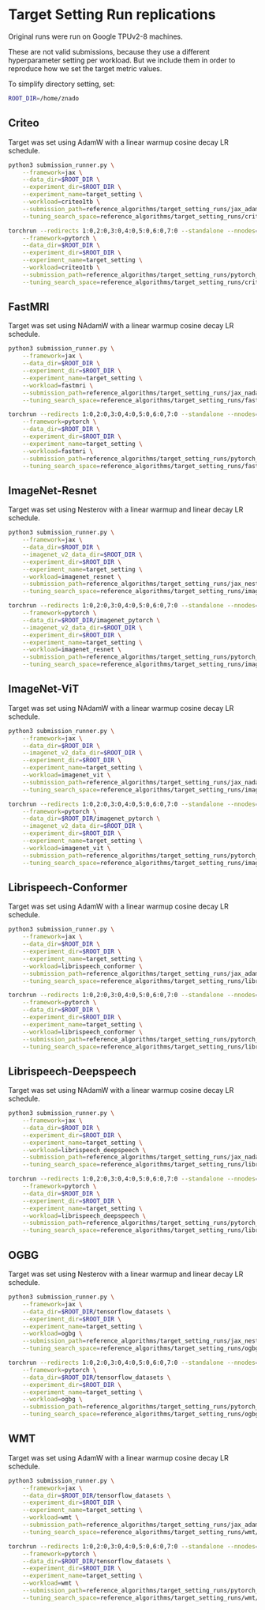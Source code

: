 # Target Setting Run replications
Original runs were run on Google TPUv2-8 machines.

These are not valid submissions, because they use a different hyperparameter setting per workload. But we include them in order to reproduce how we set the target metric values.

To simplify directory setting, set:
```bash
ROOT_DIR=/home/znado
```

## Criteo
Target was set using AdamW with a linear warmup cosine decay LR schedule.
```bash
python3 submission_runner.py \
    --framework=jax \
    --data_dir=$ROOT_DIR \
    --experiment_dir=$ROOT_DIR \
    --experiment_name=target_setting \
    --workload=criteo1tb \
    --submission_path=reference_algorithms/target_setting_runs/jax_adamw.py \
    --tuning_search_space=reference_algorithms/target_setting_runs/criteo1tb/tuning_search_space.json
```
```bash
torchrun --redirects 1:0,2:0,3:0,4:0,5:0,6:0,7:0 --standalone --nnodes=1 --nproc_per_node=8 submission_runner.py \
    --framework=pytorch \
    --data_dir=$ROOT_DIR \
    --experiment_dir=$ROOT_DIR \
    --experiment_name=target_setting \
    --workload=criteo1tb \
    --submission_path=reference_algorithms/target_setting_runs/pytorch_adamw.py \
    --tuning_search_space=reference_algorithms/target_setting_runs/criteo1tb/tuning_search_space.json
```

## FastMRI
Target was set using NAdamW with a linear warmup cosine decay LR schedule.
```bash
python3 submission_runner.py \
    --framework=jax \
    --data_dir=$ROOT_DIR \
    --experiment_dir=$ROOT_DIR \
    --experiment_name=target_setting \
    --workload=fastmri \
    --submission_path=reference_algorithms/target_setting_runs/jax_nadamw.py \
    --tuning_search_space=reference_algorithms/target_setting_runs/fastmri/tuning_search_space.json
```
```bash
torchrun --redirects 1:0,2:0,3:0,4:0,5:0,6:0,7:0 --standalone --nnodes=1 --nproc_per_node=8 submission_runner.py \
    --framework=pytorch \
    --data_dir=$ROOT_DIR \
    --experiment_dir=$ROOT_DIR \
    --experiment_name=target_setting \
    --workload=fastmri \
    --submission_path=reference_algorithms/target_setting_runs/pytorch_nadamw.py \
    --tuning_search_space=reference_algorithms/target_setting_runs/fastmri/tuning_search_space.json
```

## ImageNet-Resnet
Target was set using Nesterov with a linear warmup and linear decay LR schedule.
```bash
python3 submission_runner.py \
    --framework=jax \
    --data_dir=$ROOT_DIR \
    --imagenet_v2_data_dir=$ROOT_DIR \
    --experiment_dir=$ROOT_DIR \
    --experiment_name=target_setting \
    --workload=imagenet_resnet \
    --submission_path=reference_algorithms/target_setting_runs/jax_nesterov.py \
    --tuning_search_space=reference_algorithms/target_setting_runs/imagenet_resnet/tuning_search_space.json
```
```bash
torchrun --redirects 1:0,2:0,3:0,4:0,5:0,6:0,7:0 --standalone --nnodes=1 --nproc_per_node=8 submission_runner.py \
    --framework=pytorch \
    --data_dir=$ROOT_DIR/imagenet_pytorch \
    --imagenet_v2_data_dir=$ROOT_DIR \
    --experiment_dir=$ROOT_DIR \
    --experiment_name=target_setting \
    --workload=imagenet_resnet \
    --submission_path=reference_algorithms/target_setting_runs/pytorch_nesterov.py \
    --tuning_search_space=reference_algorithms/target_setting_runs/imagenet_resnet/tuning_search_space.json
```

## ImageNet-ViT
Target was set using NAdamW with a linear warmup cosine decay LR schedule.
```bash
python3 submission_runner.py \
    --framework=jax \
    --data_dir=$ROOT_DIR \
    --imagenet_v2_data_dir=$ROOT_DIR \
    --experiment_dir=$ROOT_DIR \
    --experiment_name=target_setting \
    --workload=imagenet_vit \
    --submission_path=reference_algorithms/target_setting_runs/jax_nadamw.py \
    --tuning_search_space=reference_algorithms/target_setting_runs/imagenet_vit/tuning_search_space.json
```
```bash
torchrun --redirects 1:0,2:0,3:0,4:0,5:0,6:0,7:0 --standalone --nnodes=1 --nproc_per_node=8 submission_runner.py \
    --framework=pytorch \
    --data_dir=$ROOT_DIR/imagenet_pytorch \
    --imagenet_v2_data_dir=$ROOT_DIR \
    --experiment_dir=$ROOT_DIR \
    --experiment_name=target_setting \
    --workload=imagenet_vit \
    --submission_path=reference_algorithms/target_setting_runs/pytorch_nadamw.py \
    --tuning_search_space=reference_algorithms/target_setting_runs/imagenet_vit/tuning_search_space.json
```

## Librispeech-Conformer
Target was set using AdamW with a linear warmup cosine decay LR schedule.
```bash
python3 submission_runner.py \
    --framework=jax \
    --data_dir=$ROOT_DIR \
    --experiment_dir=$ROOT_DIR \
    --experiment_name=target_setting \
    --workload=librispeech_conformer \
    --submission_path=reference_algorithms/target_setting_runs/jax_adamw.py \
    --tuning_search_space=reference_algorithms/target_setting_runs/librispeech_conformer/tuning_search_space.json
```
```bash
torchrun --redirects 1:0,2:0,3:0,4:0,5:0,6:0,7:0 --standalone --nnodes=1 --nproc_per_node=8 submission_runner.py \
    --framework=pytorch \
    --data_dir=$ROOT_DIR \
    --experiment_dir=$ROOT_DIR \
    --experiment_name=target_setting \
    --workload=librispeech_conformer \
    --submission_path=reference_algorithms/target_setting_runs/pytorch_adamw.py \
    --tuning_search_space=reference_algorithms/target_setting_runs/librispeech_conformer/tuning_search_space.json
```

## Librispeech-Deepspeech
Target was set using NAdamW with a linear warmup cosine decay LR schedule.
```bash
python3 submission_runner.py \
    --framework=jax \
    --data_dir=$ROOT_DIR \
    --experiment_dir=$ROOT_DIR \
    --experiment_name=target_setting \
    --workload=librispeech_deepspeech \
    --submission_path=reference_algorithms/target_setting_runs/jax_nadamw.py \
    --tuning_search_space=reference_algorithms/target_setting_runs/librispeech_deepspeech/tuning_search_space.json
```
```bash
torchrun --redirects 1:0,2:0,3:0,4:0,5:0,6:0,7:0 --standalone --nnodes=1 --nproc_per_node=8 submission_runner.py \
    --framework=pytorch \
    --data_dir=$ROOT_DIR \
    --experiment_dir=$ROOT_DIR \
    --experiment_name=target_setting \
    --workload=librispeech_deepspeech \
    --submission_path=reference_algorithms/target_setting_runs/pytorch_nadamw.py \
    --tuning_search_space=reference_algorithms/target_setting_runs/librispeech_deepspeech/tuning_search_space.json
```

## OGBG
Target was set using Nesterov with a linear warmup and linear decay LR schedule.
```bash
python3 submission_runner.py \
    --framework=jax \
    --data_dir=$ROOT_DIR/tensorflow_datasets \
    --experiment_dir=$ROOT_DIR \
    --experiment_name=target_setting \
    --workload=ogbg \
    --submission_path=reference_algorithms/target_setting_runs/jax_nesterov.py \
    --tuning_search_space=reference_algorithms/target_setting_runs/ogbg/tuning_search_space.json
```
```bash
torchrun --redirects 1:0,2:0,3:0,4:0,5:0,6:0,7:0 --standalone --nnodes=1 --nproc_per_node=8 submission_runner.py \
    --framework=pytorch \
    --data_dir=$ROOT_DIR/tensorflow_datasets \
    --experiment_dir=$ROOT_DIR \
    --experiment_name=target_setting \
    --workload=ogbg \
    --submission_path=reference_algorithms/target_setting_runs/pytorch_nesterov.py \
    --tuning_search_space=reference_algorithms/target_setting_runs/ogbg/tuning_search_space.json
```

## WMT
Target was set using AdamW with a linear warmup cosine decay LR schedule.
```bash
python3 submission_runner.py \
    --framework=jax \
    --data_dir=$ROOT_DIR/tensorflow_datasets \
    --experiment_dir=$ROOT_DIR \
    --experiment_name=target_setting \
    --workload=wmt \
    --submission_path=reference_algorithms/target_setting_runs/jax_adamw.py \
    --tuning_search_space=reference_algorithms/target_setting_runs/wmt/tuning_search_space.json
```
```bash
torchrun --redirects 1:0,2:0,3:0,4:0,5:0,6:0,7:0 --standalone --nnodes=1 --nproc_per_node=8 submission_runner.py \
    --framework=pytorch \
    --data_dir=$ROOT_DIR/tensorflow_datasets \
    --experiment_dir=$ROOT_DIR \
    --experiment_name=target_setting \
    --workload=wmt \
    --submission_path=reference_algorithms/target_setting_runs/pytorch_adamw.py \
    --tuning_search_space=reference_algorithms/target_setting_runs/wmt/tuning_search_space.json
```
